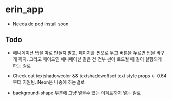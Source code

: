 # erin_app

- Needa do pod install soon

## Todo

- 애니메이션 탭을 따로 만들지 말고, 페이지를 씬으로 두고 버튼을 누르면 씬을 바꾸게 하자.
  그리고 페이드인 애니메이션 같은 건 전부 씬이 로드될 때 같이 실행되게 하는 걸로

- Check out textshadowcolor && textshadowoffset text style props <- 0.64부터 지원됨. Neon은 나중에 하는걸로

- background-shape 부분에 그냥 넣을수 있는 이펙트까지 넣는 걸로
